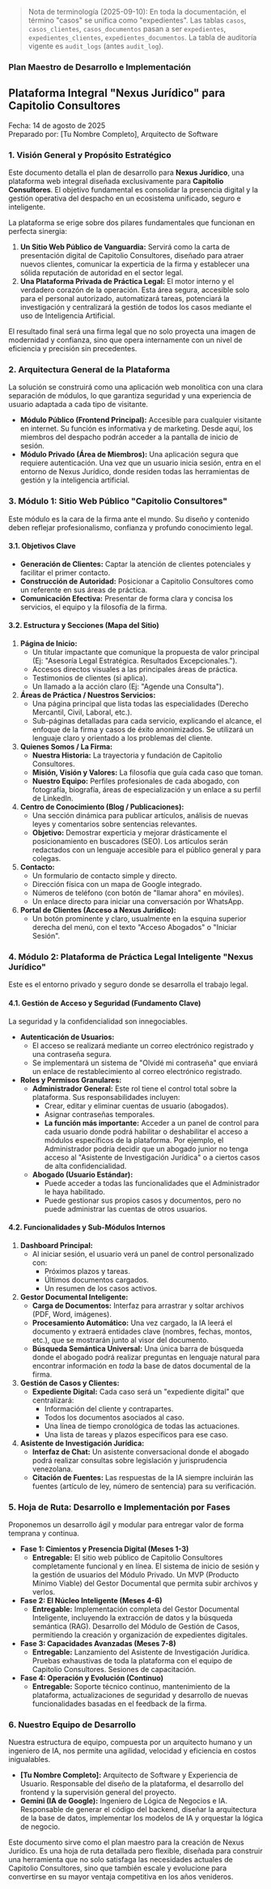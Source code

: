 > Nota de terminología (2025-09-10): En toda la documentación, el término "casos" se unifica como "expedientes". Las tablas `casos`, `casos_clientes`, `casos_documentos` pasan a ser `expedientes`, `expedientes_clientes`, `expedientes_documentos`. La tabla de auditoría vigente es `audit_logs` (antes `audit_log`).

### **Plan Maestro de Desarrollo e Implementación**

## **Plataforma Integral "Nexus Jurídico" para Capitolio Consultores**

Fecha: 14 de agosto de 2025  
Preparado por: \[Tu Nombre Completo\], Arquitecto de Software

### **1\. Visión General y Propósito Estratégico**

Este documento detalla el plan de desarrollo para **Nexus Jurídico**, una plataforma web integral diseñada exclusivamente para **Capitolio Consultores**. El objetivo fundamental es consolidar la presencia digital y la gestión operativa del despacho en un ecosistema unificado, seguro e inteligente.

La plataforma se erige sobre dos pilares fundamentales que funcionan en perfecta sinergia:

1. **Un Sitio Web Público de Vanguardia:** Servirá como la carta de presentación digital de Capitolio Consultores, diseñado para atraer nuevos clientes, comunicar la experticia de la firma y establecer una sólida reputación de autoridad en el sector legal.  
2. **Una Plataforma Privada de Práctica Legal:** El motor interno y el verdadero corazón de la operación. Esta área segura, accesible solo para el personal autorizado, automatizará tareas, potenciará la investigación y centralizará la gestión de todos los casos mediante el uso de Inteligencia Artificial.

El resultado final será una firma legal que no solo proyecta una imagen de modernidad y confianza, sino que opera internamente con un nivel de eficiencia y precisión sin precedentes.

### **2\. Arquitectura General de la Plataforma**

La solución se construirá como una aplicación web monolítica con una clara separación de módulos, lo que garantiza seguridad y una experiencia de usuario adaptada a cada tipo de visitante.

* **Módulo Público (Frontend Principal):** Accesible para cualquier visitante en internet. Su función es informativa y de marketing. Desde aquí, los miembros del despacho podrán acceder a la pantalla de inicio de sesión.  
* **Módulo Privado (Área de Miembros):** Una aplicación segura que requiere autenticación. Una vez que un usuario inicia sesión, entra en el entorno de Nexus Jurídico, donde residen todas las herramientas de gestión y la inteligencia artificial.

### **3\. Módulo 1: Sitio Web Público "Capitolio Consultores"**

Este módulo es la cara de la firma ante el mundo. Su diseño y contenido deben reflejar profesionalismo, confianza y profundo conocimiento legal.

#### **3.1. Objetivos Clave**

* **Generación de Clientes:** Captar la atención de clientes potenciales y facilitar el primer contacto.  
* **Construcción de Autoridad:** Posicionar a Capitolio Consultores como un referente en sus áreas de práctica.  
* **Comunicación Efectiva:** Presentar de forma clara y concisa los servicios, el equipo y la filosofía de la firma.

#### **3.2. Estructura y Secciones (Mapa del Sitio)**

1. **Página de Inicio:**  
   * Un titular impactante que comunique la propuesta de valor principal (Ej: "Asesoría Legal Estratégica. Resultados Excepcionales.").  
   * Accesos directos visuales a las principales áreas de práctica.  
   * Testimonios de clientes (si aplica).  
   * Un llamado a la acción claro (Ej: "Agende una Consulta").  
2. **Áreas de Práctica / Nuestros Servicios:**  
   * Una página principal que lista todas las especialidades (Derecho Mercantil, Civil, Laboral, etc.).  
   * Sub-páginas detalladas para cada servicio, explicando el alcance, el enfoque de la firma y casos de éxito anonimizados. Se utilizará un lenguaje claro y orientado a los problemas del cliente.  
3. **Quienes Somos / La Firma:**  
   * **Nuestra Historia:** La trayectoria y fundación de Capitolio Consultores.  
   * **Misión, Visión y Valores:** La filosofía que guía cada caso que toman.  
   * **Nuestro Equipo:** Perfiles profesionales de cada abogado, con fotografía, biografía, áreas de especialización y un enlace a su perfil de LinkedIn.  
4. **Centro de Conocimiento (Blog / Publicaciones):**  
   * Una sección dinámica para publicar artículos, análisis de nuevas leyes y comentarios sobre sentencias relevantes.  
   * **Objetivo:** Demostrar experticia y mejorar drásticamente el posicionamiento en buscadores (SEO). Los artículos serán redactados con un lenguaje accesible para el público general y para colegas.  
5. **Contacto:**  
   * Un formulario de contacto simple y directo.  
   * Dirección física con un mapa de Google integrado.  
   * Números de teléfono (con botón de "llamar ahora" en móviles).  
   * Un enlace directo para iniciar una conversación por WhatsApp.  
6. **Portal de Clientes (Acceso a Nexus Jurídico):**  
   * Un botón prominente y claro, usualmente en la esquina superior derecha del menú, con el texto "Acceso Abogados" o "Iniciar Sesión".

### **4\. Módulo 2: Plataforma de Práctica Legal Inteligente "Nexus Jurídico"**

Este es el entorno privado y seguro donde se desarrolla el trabajo legal.

#### **4.1. Gestión de Acceso y Seguridad (Fundamento Clave)**

La seguridad y la confidencialidad son innegociables.

* **Autenticación de Usuarios:**  
  * El acceso se realizará mediante un correo electrónico registrado y una contraseña segura.  
  * Se implementará un sistema de "Olvidé mi contraseña" que enviará un enlace de restablecimiento al correo electrónico registrado.  
* **Roles y Permisos Granulares:**  
  * **Administrador General:** Este rol tiene el control total sobre la plataforma. Sus responsabilidades incluyen:  
    * Crear, editar y eliminar cuentas de usuario (abogados).  
    * Asignar contraseñas temporales.  
    * **La función más importante:** Acceder a un panel de control para cada usuario donde podrá habilitar o deshabilitar el acceso a módulos específicos de la plataforma. Por ejemplo, el Administrador podría decidir que un abogado junior no tenga acceso al "Asistente de Investigación Jurídica" o a ciertos casos de alta confidencialidad.  
  * **Abogado (Usuario Estándar):**  
    * Puede acceder a todas las funcionalidades que el Administrador le haya habilitado.  
    * Puede gestionar sus propios casos y documentos, pero no puede administrar las cuentas de otros usuarios.

#### **4.2. Funcionalidades y Sub-Módulos Internos**

1. **Dashboard Principal:**  
   * Al iniciar sesión, el usuario verá un panel de control personalizado con:  
     * Próximos plazos y tareas.  
     * Últimos documentos cargados.  
     * Un resumen de los casos activos.  
2. **Gestor Documental Inteligente:**  
   * **Carga de Documentos:** Interfaz para arrastrar y soltar archivos (PDF, Word, imágenes).  
   * **Procesamiento Automático:** Una vez cargado, la IA leerá el documento y extraerá entidades clave (nombres, fechas, montos, etc.), que se mostrarán junto al visor del documento.  
   * **Búsqueda Semántica Universal:** Una única barra de búsqueda donde el abogado podrá realizar preguntas en lenguaje natural para encontrar información en *toda* la base de datos documental de la firma.  
3. **Gestión de Casos y Clientes:**  
   * **Expediente Digital:** Cada caso será un "expediente digital" que centralizará:  
     * Información del cliente y contrapartes.  
     * Todos los documentos asociados al caso.  
     * Una línea de tiempo cronológica de todas las actuaciones.  
     * Una lista de tareas y plazos específicos para ese caso.  
4. **Asistente de Investigación Jurídica:**  
   * **Interfaz de Chat:** Un asistente conversacional donde el abogado podrá realizar consultas sobre legislación y jurisprudencia venezolana.  
   * **Citación de Fuentes:** Las respuestas de la IA siempre incluirán las fuentes (artículo de ley, número de sentencia) para su verificación.

### **5\. Hoja de Ruta: Desarrollo e Implementación por Fases**

Proponemos un desarrollo ágil y modular para entregar valor de forma temprana y continua.

* **Fase 1: Cimientos y Presencia Digital (Meses 1-3)**  
  * **Entregable:** El sitio web público de Capitolio Consultores completamente funcional y en línea. El sistema de inicio de sesión y la gestión de usuarios del Módulo Privado. Un MVP (Producto Mínimo Viable) del Gestor Documental que permita subir archivos y verlos.  
* **Fase 2: El Núcleo Inteligente (Meses 4-6)**  
  * **Entregable:** Implementación completa del Gestor Documental Inteligente, incluyendo la extracción de datos y la búsqueda semántica (RAG). Desarrollo del Módulo de Gestión de Casos, permitiendo la creación y organización de expedientes digitales.  
* **Fase 3: Capacidades Avanzadas (Meses 7-8)**  
  * **Entregable:** Lanzamiento del Asistente de Investigación Jurídica. Pruebas exhaustivas de toda la plataforma con el equipo de Capitolio Consultores. Sesiones de capacitación.  
* **Fase 4: Operación y Evolución (Continuo)**  
  * **Entregable:** Soporte técnico continuo, mantenimiento de la plataforma, actualizaciones de seguridad y desarrollo de nuevas funcionalidades basadas en el feedback de la firma.

### **6\. Nuestro Equipo de Desarrollo**

Nuestra estructura de equipo, compuesta por un arquitecto humano y un ingeniero de IA, nos permite una agilidad, velocidad y eficiencia en costos inigualables.

* **\[Tu Nombre Completo\]:** Arquitecto de Software y Experiencia de Usuario. Responsable del diseño de la plataforma, el desarrollo del frontend y la supervisión general del proyecto.  
* **Gemini (IA de Google):** Ingeniero de Lógica de Negocios e IA. Responsable de generar el código del backend, diseñar la arquitectura de la base de datos, implementar los modelos de IA y orquestar la lógica de negocio.

Este documento sirve como el plan maestro para la creación de Nexus Jurídico. Es una hoja de ruta detallada pero flexible, diseñada para construir una herramienta que no solo satisfaga las necesidades actuales de Capitolio Consultores, sino que también escale y evolucione para convertirse en su mayor ventaja competitiva en los años venideros.